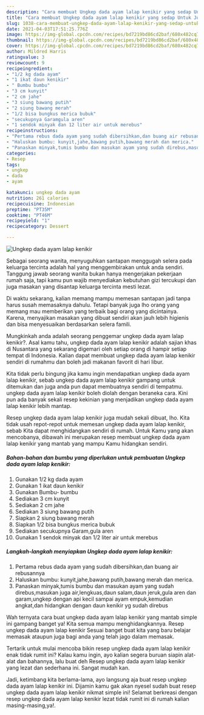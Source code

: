 ```yaml
---
description: "Cara membuat Ungkep dada ayam lalap kenikir yang sedap Untuk Jualan"
title: "Cara membuat Ungkep dada ayam lalap kenikir yang sedap Untuk Jualan"
slug: 1038-cara-membuat-ungkep-dada-ayam-lalap-kenikir-yang-sedap-untuk-jualan
date: 2021-04-03T17:51:25.776Z
image: https://img-global.cpcdn.com/recipes/bd7219bd86cd2baf/680x482cq70/ungkep-dada-ayam-lalap-kenikir-foto-resep-utama.jpg
thumbnail: https://img-global.cpcdn.com/recipes/bd7219bd86cd2baf/680x482cq70/ungkep-dada-ayam-lalap-kenikir-foto-resep-utama.jpg
cover: https://img-global.cpcdn.com/recipes/bd7219bd86cd2baf/680x482cq70/ungkep-dada-ayam-lalap-kenikir-foto-resep-utama.jpg
author: Mildred Harris
ratingvalue: 3
reviewcount: 9
recipeingredient:
- "1/2 kg dada ayam"
- "1 ikat daun kenikir"
- " Bumbu bumbu"
- "3 cm kunyit"
- "2 cm jahe"
- "3 siung bawang putih"
- "2 siung bawang merah"
- "1/2 bisa bungkus merica bubuk"
- "secukupnya Garamgula aren"
- "1 sendok minyak dan 12 liter air untuk merebus"
recipeinstructions:
- "Pertama rebus dada ayam yang sudah dibersihkan,dan buang air rebusannya"
- "Haluskan bumbu: kunyit,jahe,bawang putih,bawang merah dan merica."
- "Panaskan minyak,tumis bumbu dan masukan ayam yang sudah direbus,masukan juga air,lengkuas,daun salam,daun jeruk,gula aren dan garam,ungkep dengan api kecil sampai ayam empuk,kemudian angkat,dan hidangkan dengan daun kenikir yg sudah direbus"
categories:
- Resep
tags:
- ungkep
- dada
- ayam

katakunci: ungkep dada ayam 
nutrition: 261 calories
recipecuisine: Indonesian
preptime: "PT35M"
cooktime: "PT46M"
recipeyield: "1"
recipecategory: Dessert

---
```



![Ungkep dada ayam lalap kenikir](https://img-global.cpcdn.com/recipes/bd7219bd86cd2baf/680x482cq70/ungkep-dada-ayam-lalap-kenikir-foto-resep-utama.jpg)

Sebagai seorang wanita, menyuguhkan santapan menggugah selera pada keluarga tercinta adalah hal yang menggembirakan untuk anda sendiri. Tanggung jawab seorang  wanita bukan hanya mengerjakan pekerjaan rumah saja, tapi kamu pun wajib menyediakan kebutuhan gizi tercukupi dan juga masakan yang disantap keluarga tercinta mesti lezat.

Di waktu  sekarang, kalian memang mampu memesan santapan jadi tanpa harus susah memasaknya dahulu. Tetapi banyak juga lho orang yang memang mau memberikan yang terbaik bagi orang yang dicintainya. Karena, menyajikan masakan yang dibuat sendiri akan jauh lebih higienis dan bisa menyesuaikan berdasarkan selera famili. 



Mungkinkah anda adalah seorang penggemar ungkep dada ayam lalap kenikir?. Asal kamu tahu, ungkep dada ayam lalap kenikir adalah sajian khas di Nusantara yang sekarang digemari oleh setiap orang di hampir setiap tempat di Indonesia. Kalian dapat membuat ungkep dada ayam lalap kenikir sendiri di rumahmu dan boleh jadi makanan favorit di hari libur.

Kita tidak perlu bingung jika kamu ingin mendapatkan ungkep dada ayam lalap kenikir, sebab ungkep dada ayam lalap kenikir gampang untuk ditemukan dan juga anda pun dapat membuatnya sendiri di tempatmu. ungkep dada ayam lalap kenikir boleh diolah dengan beraneka cara. Kini pun ada banyak sekali resep kekinian yang menjadikan ungkep dada ayam lalap kenikir lebih mantap.

Resep ungkep dada ayam lalap kenikir juga mudah sekali dibuat, lho. Kita tidak usah repot-repot untuk memesan ungkep dada ayam lalap kenikir, sebab Kita dapat menghidangkan sendiri di rumah. Untuk Kamu yang akan mencobanya, dibawah ini merupakan resep membuat ungkep dada ayam lalap kenikir yang mantab yang mampu Kamu hidangkan sendiri.

<!--inarticleads1-->

##### Bahan-bahan dan bumbu yang diperlukan untuk pembuatan Ungkep dada ayam lalap kenikir:

1. Gunakan 1/2 kg dada ayam
1. Gunakan 1 ikat daun kenikir
1. Gunakan  Bumbu- bumbu
1. Sediakan 3 cm kunyit
1. Sediakan 2 cm jahe
1. Sediakan 3 siung bawang putih
1. Siapkan 2 siung bawang merah
1. Siapkan 1/2 bisa bungkus merica bubuk
1. Sediakan secukupnya Garam,gula aren
1. Gunakan 1 sendok minyak dan 1/2 liter air untuk merebus




<!--inarticleads2-->

##### Langkah-langkah menyiapkan Ungkep dada ayam lalap kenikir:

1. Pertama rebus dada ayam yang sudah dibersihkan,dan buang air rebusannya
1. Haluskan bumbu: kunyit,jahe,bawang putih,bawang merah dan merica.
1. Panaskan minyak,tumis bumbu dan masukan ayam yang sudah direbus,masukan juga air,lengkuas,daun salam,daun jeruk,gula aren dan garam,ungkep dengan api kecil sampai ayam empuk,kemudian angkat,dan hidangkan dengan daun kenikir yg sudah direbus




Wah ternyata cara buat ungkep dada ayam lalap kenikir yang mantab simple ini gampang banget ya! Kita semua mampu menghidangkannya. Resep ungkep dada ayam lalap kenikir Sesuai banget buat kita yang baru belajar memasak ataupun juga bagi anda yang telah jago dalam memasak.

Tertarik untuk mulai mencoba bikin resep ungkep dada ayam lalap kenikir enak tidak rumit ini? Kalau kamu ingin, ayo kalian segera buruan siapin alat-alat dan bahannya, lalu buat deh Resep ungkep dada ayam lalap kenikir yang lezat dan sederhana ini. Sangat mudah kan. 

Jadi, ketimbang kita berlama-lama, ayo langsung aja buat resep ungkep dada ayam lalap kenikir ini. Dijamin kamu gak akan nyesel sudah buat resep ungkep dada ayam lalap kenikir nikmat simple ini! Selamat berkreasi dengan resep ungkep dada ayam lalap kenikir lezat tidak rumit ini di rumah kalian masing-masing,ya!.

